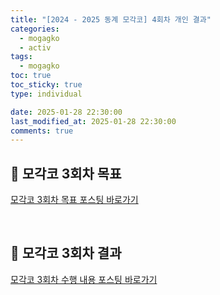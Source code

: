 ```yaml
---
title: "[2024 - 2025 동계 모각코] 4회차 개인 결과"
categories:
  - mogagko
  - activ
tags:
  - mogagko
toc: true
toc_sticky: true
type: individual

date: 2025-01-28 22:30:00
last_modified_at: 2025-01-28 22:30:00
comments: true
---
```

## 📍 모각코 3회차 목표
[모각코 3회차 목표 포스팅 바로가기]()

<br>

## 📍 모각코 3회차 결과
[모각코 3회차 수행 내용 포스팅 바로가기]()

<br>